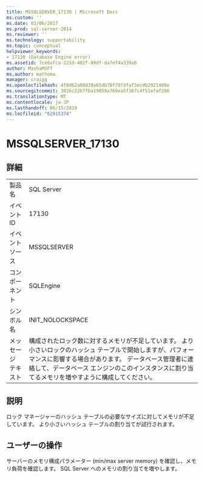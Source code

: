 ```yaml
---
title: MSSQLSERVER_17130 | Microsoft Docs
ms.custom: ''
ms.date: 03/06/2017
ms.prod: sql-server-2014
ms.reviewer: ''
ms.technology: supportability
ms.topic: conceptual
helpviewer_keywords:
- 17130 (Database Engine error)
ms.assetid: 7ce6afca-221d-402f-89df-da7e74a339a8
author: MashaMSFT
ms.author: mathoma
manager: craigg
ms.openlocfilehash: 4f8d62a98d39a65db78f79fdfaf3ecdb2921408e
ms.sourcegitcommit: 3026c22b7fba19059a769ea5f367c4f51efaf286
ms.translationtype: MT
ms.contentlocale: ja-JP
ms.lasthandoff: 06/15/2019
ms.locfileid: "62915374"
---
```

# <a name="mssqlserver17130"></a>MSSQLSERVER_17130
    
## <a name="details"></a>詳細  
  
|||  
|-|-|  
|製品名|SQL Server|  
|イベント ID|17130|  
|イベント ソース|MSSQLSERVER|  
|コンポーネント|SQLEngine|  
|シンボル名|INIT_NOLOCKSPACE|  
|メッセージ テキスト|構成されたロック数に対するメモリが不足しています。 より小さいロックのハッシュ テーブルで開始しますが、パフォーマンスに影響する場合があります。 データベース管理者に連絡して、データベース エンジンのこのインスタンスに割り当てるメモリを増やすように構成してください。|  
  
## <a name="explanation"></a>説明  
 ロック マネージャーのハッシュ テーブルの必要なサイズに対してメモリが不足しています。  より小さいハッシュ テーブルの割り当てが試行されます。  
  
## <a name="user-action"></a>ユーザーの操作  
 サーバーのメモリ構成パラメーター (min/max server memory) を確認し、メモリ負荷を確認します。 SQL Server へのメモリの割り当てを増やします。  
  
  

